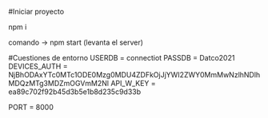 #Iniciar proyecto

npm i

comando -> npm start (levanta el server)

#Cuestiones de entorno
USERDB = connectiot
PASSDB = Datco2021
DEVICES_AUTH = NjBhODAxYTc0MTc1ODE0Mzg0MDU4ZDFkOjJjYWI2ZWY0MmMwNzlhNDlhMDQzMTg3MDZmOGVmM2Nl
API_W_KEY = ea89c702f92b45d3b5e1b8d235c9d33b

PORT = 8000

